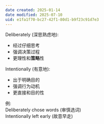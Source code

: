 ```yaml
---
date created: 2025-01-14
date modified: 2025-07-10
uid: e1fa1f70-bc27-42f1-80d1-b9f23c91d7e3
---
```


Deliberately (深思熟虑地):

- 经过仔细思考
- 强调决策过程
- 更理性和**策略**性

Intentionally (有意地):

- 出于明确目的
- 强调行为动机
- 更直接和目的性

例:  
Deliberately chose words (审慎选词)  
Intentionally left early (故意早走)
